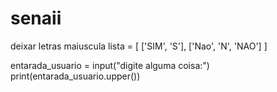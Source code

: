 # senaii
deixar letras maiuscula
lista = [
    ['SIM', 'S'],
    ['Nao', 'N', 'NAO']
]

entarada_usuario = input("digite alguma coisa:")
print(entarada_usuario.upper())

